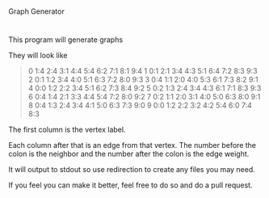 #
Graph Generator
#

This program will generate graphs

They will look like

>0 1:4 2:4 3:1 4:4 5:4 6:2 7:1 8:1 9:4
>1 0:1 2:1 3:4 4:3 5:1 6:4 7:2 8:3 9:3
>2 0:1 1:2 3:4 4:0 5:1 6:3 7:2 8:0 9:3
>3 0:4 1:1 2:0 4:0 5:3 6:1 7:3 8:2 9:1
>4 0:0 1:2 2:2 3:4 5:1 6:2 7:3 8:4 9:2
>5 0:2 1:3 2:4 3:4 4:3 6:1 7:1 8:3 9:3
>6 0:4 1:4 2:1 3:3 4:4 5:4 7:2 8:0 9:2
>7 0:2 1:1 2:0 3:1 4:0 5:0 6:3 8:0 9:1
>8 0:4 1:3 2:4 3:4 4:1 5:0 6:3 7:3 9:0
>9 0:0 1:2 2:2 3:2 4:2 5:4 6:0 7:4 8:3

The first column is the vertex label.

Each column after that is an edge from that vertex. The number before the colon is the neighbor and the number after the colon is the edge weight.

It will output to stdout so use redirection to create any files you may need.

If you feel you can make it better, feel free to do so and do a pull request.
